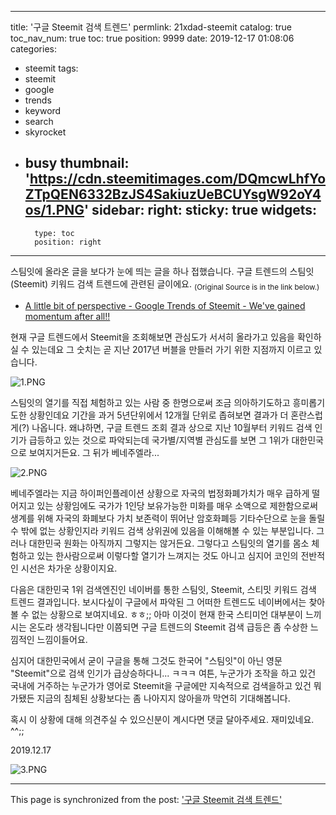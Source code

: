 
---
title: '구글 Steemit 검색 트렌드'
permlink: 21xdad-steemit
catalog: true
toc_nav_num: true
toc: true
position: 9999
date: 2019-12-17 01:08:06
categories:
- steemit
tags:
- steemit
- google
- trends
- keyword
- search
- skyrocket
- busy
thumbnail: 'https://cdn.steemitimages.com/DQmcwLhfYoZTpQEN6332BzJS4SakiuzUeBCUYsgW92oY4os/1.PNG'
sidebar:
    right:
        sticky: true
widgets:
    -
        type: toc
        position: right
---


스팀잇에 올라온 글을 보다가 눈에 띄는 글을 하나 접했습니다. 구글 트렌드의 스팀잇(Steemit) 키워드 검색 트렌드에 관련된 글이에요. 
<sub>(Original Source is in the link below.)</sub>

* [A little bit of perspective - Google Trends of Steemit - We've gained momentum after all!!](https://steemit.com/steemleo/@marc5/a-little-bit-of-perspective-google-trends-of-steemit-we-ve-gained-momentum-after-all)

현재 구글 트렌드에서 Steemit을 조회해보면 관심도가 서서히 올라가고 있음을 확인하실 수 있는데요 그 숫치는 곧 지난 2017년 버블을 만들러 가기 위한 지점까지 이르고 있습니다.

![1.PNG](https://cdn.steemitimages.com/DQmcwLhfYoZTpQEN6332BzJS4SakiuzUeBCUYsgW92oY4os/1.PNG)

스팀잇의 열기를 직접 체험하고 있는 사람 중 한명으로써 조금 의아하기도하고 흥미롭기도한 상황인데요 기간을 과거 5년단위에서 12개월 단위로 좁혀보면 결과가 더 혼란스럽게(?) 나옵니다.  왜냐하면, 구글 트렌드 조회 결과 상으로 지난 10월부터 키워드 검색 인기가 급등하고 있는 것으로 파악되는데 국가별/지역별 관심도를 보면 그 1위가 대한민국으로 보여지거든요. 그 뒤가 베네주엘라...

![2.PNG](https://cdn.steemitimages.com/DQmQJ22BoptzGvFh38HiJHjzewksNfKTD7JhLtjd2J8XsVy/2.PNG)

베네주엘라는 지금 하이퍼인플레이션 상황으로 자국의 법정화폐가치가 매우 급하게 떨어지고 있는 상황임에도 국가가 1인당 보유가능한 미화를 매우 소액으로 제한함으로써 생계를 위해 자국의 화폐보다 가치 보존력이 뛰어난 암호화폐등 기타수단으로 눈을 돌릴 수 밖에 없는 상황인지라 키워드 검색 상위권에 있음을 이해해볼 수 있는 부분입니다. 그러나 대한민국 원화는 아직까지 그렇지는 않거든요. 그렇다고 스팀잇의 열기를 몸소 체험하고 있는 한사람으로써 이렇다할 열기가 느껴지는 것도 아니고 심지어 코인의 전반적인 시선은 차가운 상황이지요.

다음은 대한민국 1위 검색엔진인 네이버를 통한 스팀잇, Steemit, 스티밋 키워드 검색 트렌드 결과입니다. 보시다싶이 구글에서 파악된 그 어떠한 트렌드도 네이버에서는 찾아볼 수 없는 상황으로 보여지네요. ㅎㅎ;; 아마 이것이 현재 한국 스티미언 대부분이 느끼시는 온도라 생각됩니다만 이쯤되면 구글 트렌드의 Steemit 검색 급등은 좀 수상한 느낌적인 느낌이들어요. 

심지어 대한민국에서 굳이 구글을 통해 그것도 한국어 "스팀잇"이 아닌 영문 "Steemit"으로 검색 인기가 급상승하다니... ㅋㅋㅋ 여튼, 누군가가 조작을 하고 있건 국내에 거주하는 누군가가 영어로 Steemit을 구글에만 지속적으로 검색을하고 있건 뭐가됐든 지금의 침체된 상황보다는 좀 나아지지 않아을까 막연히 기대해봅니다.

혹시 이 상황에 대해 의견주실 수 있으신분이 계시다면 댓글 달아주세요. 재미있네요. ^^;;

2019.12.17

![3.PNG](https://cdn.steemitimages.com/DQmQoDVYTjjigdMaAUQLi5FiAu1Xgwtf1ycWsXSChbrhzvH/3.PNG)

- - -

This page is synchronized from the post: ['구글 Steemit 검색 트렌드'](https://steemit.com/@jaydih/21xdad-steemit)
